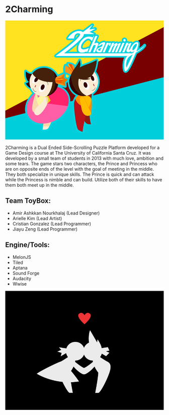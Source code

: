 # 2Charming
![alt tag](https://github.com/CGTheLegend/2Charming/blob/master/data/img/sprite/TitleLogo.png)

2Charming is a Dual Ended Side-Scrolling Puzzle Platform developed for a Game Design course at The University of California Santa Cruz. It was developed by a small team of students in 2013 with much love, ambition and some tears. The game stars two characters, the Prince and Princess who are on opposite ends of the level with the goal of meeting in the middle. They both specialize in unique skills. The Prince is quick and can attack while the Princess is nimble and can build. Utilize both of their skills to have them both meet up in the middle. 

## Team ToyBox:

* Amir Ashkkan Nourkhalaj 	(Lead Designer)
* Arielle Kim 			(Lead Artist)
* Cristian Gonzalez 		(Lead Programmer)
* Jiayu Zeng 			(Lead Programmer)



## Engine/Tools:
* MelonJS
* Tiled
* Aptana
* Sound Forge
* Audacity
* Wwise

![alt tag](https://github.com/CGTheLegend/2Charming/blob/master/data/img/sprite/kissinglogo.png)
